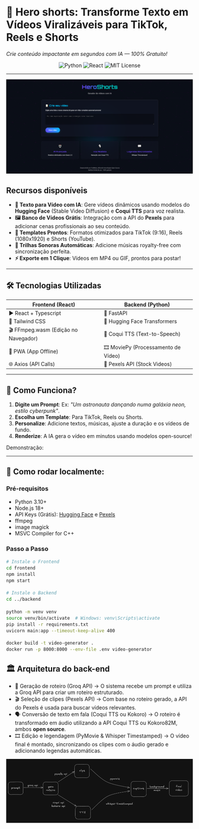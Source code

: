 # 🚀 Hero shorts: **Transforme Texto em Vídeos Viralizáveis para TikTok, Reels e Shorts**  
*Crie conteúdo impactante em segundos com IA — 100% Gratuito!*

<div align="center">
  <img src="https://img.shields.io/badge/Python-3.10%2B-blue?logo=python" alt="Python">
  <img src="https://img.shields.io/badge/React-18%2B-61DAFB?logo=react" alt="React">
  <img src="https://img.shields.io/badge/License-MIT-green" alt="MIT License">
</div>

---

![App frontend](/backend/assets/front.png)


## **Recursos disponíveis**  
- **🎥 Texto para Vídeo com IA**: Gere vídeos dinâmicos usando modelos do **Hugging Face** (Stable Video Diffusion) e **Coqui TTS** para voz realista.  
- **🖼️ Banco de Vídeos Grátis**: Integração com a API do **Pexels** para adicionar cenas profissionais ao seu conteúdo.  
- **📱 Templates Prontos**: Formatos otimizados para TikTok (9:16), Reels (1080x1920) e Shorts (YouTube).  
- **🎵 Trilhas Sonoras Automáticas**: Adicione músicas royalty-free com sincronização perfeita.  
- **⚡ Exporte em 1 Clique**: Vídeos em MP4 ou GIF, prontos para postar!  

---

## 🛠️ **Tecnologias Utilizadas**  
| **Frontend** (React)          | **Backend** (Python)           |  
|-------------------------------|---------------------------------|  
| ▶️ React + Typescript               | 🐍 FastAPI                     |  
| 🎨 Tailwind CSS               | 🤗 Hugging Face Transformers   |  
| 🎬 FFmpeg.wasm (Edição no Navegador) | 🐸 Coqui TTS (Text-to-Speech) |  
| 📱 PWA (App Offline)          | 🎞️ MoviePy (Processamento de Vídeo) |  
| 🌐 Axios (API Calls)          | 📸 Pexels API (Stock Videos)   |  

---

## 🎥 **Como Funciona?**  
1. **Digite um Prompt**: Ex: *"Um astronauta dançando numa galáxia neon, estilo cyberpunk"*.  
2. **Escolha um Template**: Para TikTok, Reels ou Shorts.  
3. **Personalize**: Adicione textos, músicas, ajuste a duração e os vídeos de fundo.
4. **Renderize**: A IA gera o vídeo em minutos usando modelos open-source!  

Demonstração: 

---

## 🚀 **Como rodar localmente:**  

### **Pré-requisitos**  
- Python 3.10+  
- Node.js 18+  
- API Keys (Grátis): [Hugging Face](https://huggingface.co/settings/tokens) e [Pexels](https://www.pexels.com/api/)
- ffmpeg
- image magick
- MSVC Compiler for C++

### **Passo a Passo**  
```bash
# Instale o Frontend
cd frontend
npm install
npm start

# Instale o Backend
cd ../backend

python -m venv venv
source venv/bin/activate  # Windows: venv\Scripts\activate
pip install -r requirements.txt
uvicorn main:app --timeout-keep-alive 400

docker build -t video-generator .
docker run -p 8000:8000 --env-file .env video-generator
```

## 🏛️ Arquitetura do back-end

- 📜 Geração de roteiro (Groq API) → O sistema recebe um prompt e utiliza a Groq API para criar um roteiro estruturado.
- 🎬 Seleção de clipes (Pexels API) → Com base no roteiro gerado, a API do Pexels é usada para buscar vídeos relevantes.
- 🗣️ Conversão de texto em fala (Coqui TTS ou Kokoro) → O roteiro é transformado em áudio utilizando a API Coqui TTS ou Kokoro82M, ambos **open source**.
- 🎞️ Edição e legendagem (PyMovie & Whisper Timestamped) → O vídeo final é montado, sincronizando os clipes com o áudio gerado e adicionando legendas automáticas.

![App architecture](/backend/assets/arq.png)